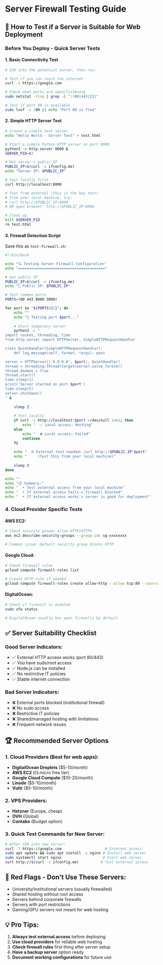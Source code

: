 # Server Firewall Testing Guide

## 🧪 How to Test if a Server is Suitable for Web Deployment

### **Before You Deploy - Quick Server Tests**

#### **1. Basic Connectivity Test**
```bash
# SSH into the potential server, then run:

# Test if you can reach the internet
curl -I https://google.com

# Check what ports are open/listening
sudo netstat -tlnp | grep -E ":(80|443|22)"

# Test if port 80 is available
sudo lsof -i :80 || echo "Port 80 is free"
```

#### **2. Simple HTTP Server Test**
```bash
# Create a simple test server
echo "Hello World - Server Test" > test.html

# Start a simple Python HTTP server on port 8000
python3 -m http.server 8000 &
SERVER_PID=$!

# Get server's public IP
PUBLIC_IP=$(curl -s ifconfig.me)
echo "Server IP: $PUBLIC_IP"

# Test locally first
curl http://localhost:8000

# Test from external (this is the key test)
# From your local machine, try:
# curl http://$PUBLIC_IP:8000
# OR open browser: http://$PUBLIC_IP:8000

# Clean up
kill $SERVER_PID
rm test.html
```

#### **3. Firewall Detection Script**
Save this as `test-firewall.sh`:
```bash
#!/bin/bash

echo "🔍 Testing Server Firewall Configuration"
echo "========================================"

# Get public IP
PUBLIC_IP=$(curl -s ifconfig.me)
echo "📍 Public IP: $PUBLIC_IP"

# Test common ports
PORTS=(80 443 8080 3000)

for port in "${PORTS[@]}"; do
    echo ""
    echo "🔌 Testing port $port..."
    
    # Start temporary server
    python3 -c "
import socket, threading, time
from http.server import HTTPServer, SimpleHTTPRequestHandler

class QuietHandler(SimpleHTTPRequestHandler):
    def log_message(self, format, *args): pass

server = HTTPServer(('0.0.0.0', $port), QuietHandler)
thread = threading.Thread(target=server.serve_forever)
thread.daemon = True
thread.start()
time.sleep(1)
print('Server started on port $port')
time.sleep(5)
server.shutdown()
" &
    
    sleep 2
    
    # Test locally
    if curl -s http://localhost:$port >/dev/null 2>&1; then
        echo "  ✅ Local access: Working"
    else
        echo "  ❌ Local access: Failed"
        continue
    fi
    
    echo "  🌐 External test needed: curl http://$PUBLIC_IP:$port"
    echo "     (Test this from your local machine)"
    
    sleep 3
done

echo ""
echo "📋 Summary:"
echo "  • Test external access from your local machine"
echo "  • If external access fails = firewall blocked"
echo "  • If external access works = server is good for deployment"
```

### **4. Cloud Provider Specific Tests**

#### **AWS EC2:**
```bash
# Check security groups allow HTTP/HTTPS
aws ec2 describe-security-groups --group-ids sg-xxxxxxxx

# Common issue: Default security group blocks HTTP
```

#### **Google Cloud:**
```bash
# Check firewall rules
gcloud compute firewall-rules list

# Create HTTP rule if needed
gcloud compute firewall-rules create allow-http --allow tcp:80 --source-ranges 0.0.0.0/0
```

#### **DigitalOcean:**
```bash
# Check if firewall is enabled
sudo ufw status

# DigitalOcean usually has open firewalls by default
```

## ✅ **Server Suitability Checklist**

### **Good Server Indicators:**
- ✅ External HTTP access works (port 80/443)
- ✅ You have sudo/root access
- ✅ Node.js can be installed
- ✅ No restrictive IT policies
- ✅ Stable internet connection

### **Bad Server Indicators:**
- ❌ External ports blocked (institutional firewall)
- ❌ No sudo access
- ❌ Restrictive IT policies
- ❌ Shared/managed hosting with limitations
- ❌ Frequent network issues

## 🏆 **Recommended Server Options**

### **1. Cloud Providers (Best for web apps):**
- **DigitalOcean Droplets** ($5-10/month)
- **AWS EC2** (t3.micro free tier)
- **Google Cloud Compute** ($10-20/month)
- **Linode** ($5-10/month)
- **Vultr** ($5-10/month)

### **2. VPS Providers:**
- **Hetzner** (Europe, cheap)
- **OVH** (Global)
- **Contabo** (Budget option)

### **3. Quick Test Commands for New Server:**
```bash
# After SSH into new server:
curl -I https://google.com                    # Internet access
sudo apt update && sudo apt install -y nginx # Install web server
sudo systemctl start nginx                   # Start web server
curl http://$(curl -s ifconfig.me)          # Test external access
```

## 🚨 **Red Flags - Don't Use These Servers:**

- University/institutional servers (usually firewalled)
- Shared hosting without root access
- Servers behind corporate firewalls
- Servers with port restrictions
- Gaming/GPU servers not meant for web hosting

## 💡 **Pro Tips:**

1. **Always test external access** before deploying
2. **Use cloud providers** for reliable web hosting
3. **Check firewall rules** first thing after server setup
4. **Have a backup server** option ready
5. **Document working configurations** for future use
